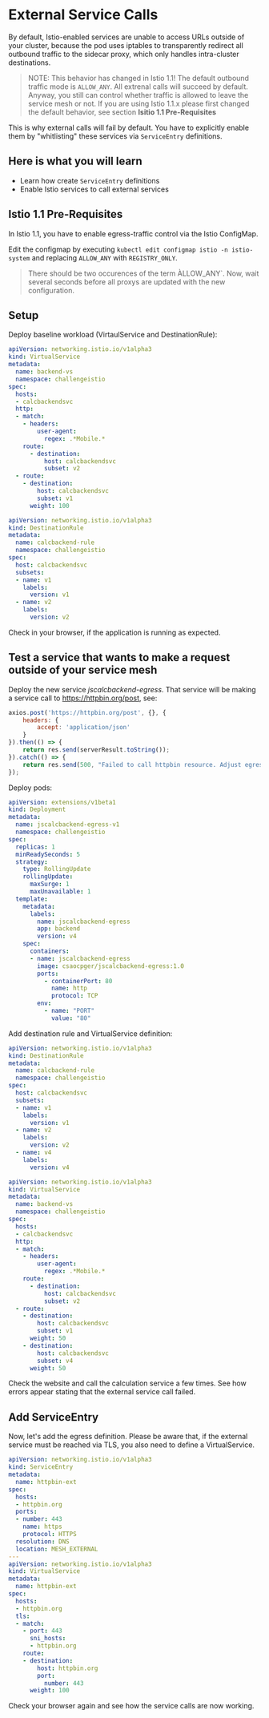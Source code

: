 # External Service Calls #

By default, Istio-enabled services are unable to access URLs outside of your cluster, because the pod uses iptables to transparently redirect all outbound traffic to the sidecar proxy, which only handles intra-cluster destinations.

> NOTE: This behavior has changed in Istio 1.1! The default outbound traffic mode is `ALLOW_ANY`. All extrenal calls will succeed by default. Anyway, you still can control whether traffic is allowed to leave the service mesh or not. If you are using Istio 1.1.x please first changed the default behavior, see section **Isitio 1.1 Pre-Requisites**

This is why external calls will fail by default. You have to explicitly enable them by "whitlisting" these services via `ServiceEntry` definitions.

## Here is what you will learn ##

- Learn how create `ServiceEntry` definitions
- Enable Istio services to call external services

## Istio 1.1 Pre-Requisites ##

In Istio 1.1, you have to enable egress-traffic control via the Istio ConfigMap.

Edit the configmap by executing `kubectl edit configmap istio -n istio-system` and replacing `ALLOW_ANY` with `REGISTRY_ONLY`.

> There should be two occurences of the term ÀLLOW_ANY`. Now, wait several seconds before all proxys are updated with the new configuration.

## Setup ##

Deploy baseline workload (VirtaulService and DestinationRule):

```yaml
apiVersion: networking.istio.io/v1alpha3
kind: VirtualService
metadata:
  name: backend-vs
  namespace: challengeistio
spec:
  hosts:
  - calcbackendsvc
  http:
  - match:
    - headers:
        user-agent:
          regex: .*Mobile.*
    route:
      - destination:
          host: calcbackendsvc
          subset: v2
  - route:
    - destination:
        host: calcbackendsvc
        subset: v1
      weight: 100
```

```yaml
apiVersion: networking.istio.io/v1alpha3
kind: DestinationRule
metadata:
  name: calcbackend-rule
  namespace: challengeistio
spec:
  host: calcbackendsvc
  subsets:
  - name: v1
    labels:
      version: v1
  - name: v2
    labels:
      version: v2
```

Check in your browser, if the application is running as expected.

## Test a service that wants to make a request outside of your service mesh ##

Deploy the new service *jscalcbackend-egress*. That service will be making a service call to https://httpbin.org/post, see:

```js
axios.post('https://httpbin.org/post', {}, {
    headers: {
        accept: 'application/json'
    }
}).then(() => {
    return res.send(serverResult.toString());
}).catch(() => {
    return res.send(500, "Failed to call httpbin resource. Adjust egress rules!");
});
```

Deploy pods:

```yaml
apiVersion: extensions/v1beta1
kind: Deployment
metadata:
  name: jscalcbackend-egress-v1
  namespace: challengeistio
spec:
  replicas: 1
  minReadySeconds: 5
  strategy:
    type: RollingUpdate
    rollingUpdate:
      maxSurge: 1
      maxUnavailable: 1
  template:
    metadata:
      labels:
        name: jscalcbackend-egress
        app: backend
        version: v4
    spec:
      containers:
      - name: jscalcbackend-egress
        image: csaocpger/jscalcbackend-egress:1.0
        ports:
          - containerPort: 80
            name: http
            protocol: TCP
        env: 
          - name: "PORT"
            value: "80"
```

Add destination rule and VirtualService definition:

```yaml
apiVersion: networking.istio.io/v1alpha3
kind: DestinationRule
metadata:
  name: calcbackend-rule
  namespace: challengeistio
spec:
  host: calcbackendsvc
  subsets:
  - name: v1
    labels:
      version: v1
  - name: v2
    labels:
      version: v2
  - name: v4
    labels:
      version: v4
```

```yaml
apiVersion: networking.istio.io/v1alpha3
kind: VirtualService
metadata:
  name: backend-vs
  namespace: challengeistio
spec:
  hosts:
  - calcbackendsvc
  http:
  - match:
    - headers:
        user-agent:
          regex: .*Mobile.*
    route:
      - destination:
          host: calcbackendsvc
          subset: v2
  - route:
    - destination:
        host: calcbackendsvc
        subset: v1
      weight: 50
    - destination:
        host: calcbackendsvc
        subset: v4
      weight: 50
```

Check the website and call the calculation service a few times. See how errors appear stating that the external service call failed.

## Add ServiceEntry ##

Now, let's add the egress definition. Please be aware that, if the external service must be reached via TLS, you also need to define a VirtualService.

```yaml
apiVersion: networking.istio.io/v1alpha3
kind: ServiceEntry
metadata:
  name: httpbin-ext
spec:
  hosts:
  - httpbin.org
  ports:
  - number: 443
    name: https
    protocol: HTTPS
  resolution: DNS
  location: MESH_EXTERNAL
---
apiVersion: networking.istio.io/v1alpha3
kind: VirtualService
metadata:
  name: httpbin-ext
spec:
  hosts:
  - httpbin.org
  tls:
  - match:
    - port: 443
      sni_hosts:
      - httpbin.org
    route:
    - destination:
        host: httpbin.org
        port:
          number: 443
      weight: 100
```

Check your browser again and see how the service calls are now working.
